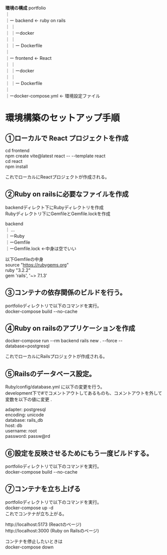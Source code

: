 **環境の構成**
portfolio  
｜  
｜ー backend    <- ruby on rails  
｜  ｜  
｜  ｜ーdocker  
｜     ｜  
｜     ｜ー Dockerfile  
｜  
｜ー frontend   <- React  
｜  ｜  
｜  ｜ーdocker  
｜     ｜  
｜     ｜ー Dockerfile  
｜  
｜ーdocker-compose.yml  <- 環境設定ファイル  


# 環境構築のセットアップ手順  
## ①ローカルで React プロジェクトを作成  
cd frontend  
npm create vite@latest react -- --template react  
cd react  
npm install  
  
これでローカルにReactプロジェクトが作成される。  
  
  
## ②Ruby on railsに必要なファイルを作成  
backendディレクト下にRubyディレクトリを作成  
Rubyディレクトリ下にGemfileとGemfile.lockを作成  
  
backend  
｜  ...  
｜ーRuby  
   ｜ーGemfile  
   ｜ーGemfile.lock <-中身は空でいい  
  
以下Gemfileの中身  
source "https://rubygems.org"  
ruby "3.2.2"  
gem 'rails', '~> 7.1.3'  
  
  
## ③コンテナの依存関係のビルドを行う。  
portfolioディレクトリで以下のコマンドを実行。  
docker-compose build --no-cache  
  
  
## ④Ruby on railsのアプリケーションを作成  
docker-compose run --rm backend rails new . --force --database=postgresql  
  
これでローカルにRailsプロジェクトが作成される。  
  
  
## ⑤Railsのデータベース設定。  
Ruby/config/database.yml に以下の変更を行う。  
development下で#でコメントアウトしてあるものも、コメントアウトを外して変数を以下の値に変更 .  
  
adapter: postgresql  
encoding: unicode  
database: rails_db  
host: db  
username: root  
password: passw@rd  
  
  
## ⑥設定を反映させるためにもう一度ビルドする。  
portfolioディレクトリで以下のコマンドを実行。  
docker-compose build --no-cache  
  
  
## ⑦コンテナを立ち上げる  
portfolioディレクトリで以下のコマンドを実行。  
docker-compose up -d  
これでコンテナが立ち上がる。  
  
http://localhost:5173  (Reactのページ)  
http://localhost:3000  (Ruby on Railsのページ)  
  
コンテナを停止したいときは  
docker-compose down  

